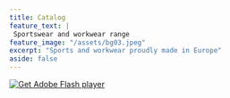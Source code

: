 ```yaml
---
title: Catalog
feature_text: |
 Sportswear and workwear range
feature_image: "/assets/bg03.jpeg"
excerpt: "Sports and workwear proudly made in Europe"
aside: false
---
```

<div>
			<object classid="clsid:D27CDB6E-AE6D-11cf-96B8-444553540000" width="800" height="600" id="myFlashContent">
				<param name="movie" value="/assets/ruftex-final.swf" />
				<!--[if !IE]>-->
				<object type="application/x-shockwave-flash" data="/assets/ruftex-final.swf" width="800" height="600">
				<!--<![endif]-->
					<a href="http://www.adobe.com/go/getflashplayer">
						<img src="http://www.adobe.com/images/shared/download_buttons/get_flash_player.gif" alt="Get Adobe Flash player" />
					</a>
				<!--[if !IE]>-->
				</object>
				<!--<![endif]-->
			</object>
		</div>

